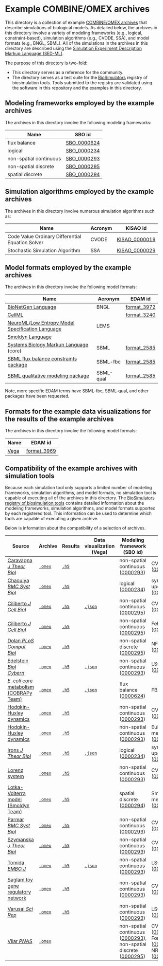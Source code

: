 # Example COMBINE/OMEX archives

This directory is a collection of example [COMBINE/OMEX archives](https://combinearchive.org/) that describe
simulations of biological models. As detailed below, the archives in this directory involve a variety of modeling frameworks
(e.g., logical, constraint-based), simulation algorithms (e.g., CVODE, SSA), and model formats (e.g., BNGL, SBML). All
of the simulations in the archives in this directory are described using the
[Simulation Experiment Description Markup Language (SED-ML)](https://sed-ml.org).

The purpose of this directory is two-fold:

* This directory serves as a reference for the community.
* The directory serves as a test suite for the [BioSimulators](https://biosimulators.org) registry of biosimulation tools.
  Tools submitted to the registry are validated using the software in this repository and the examples in this directory.

## Modeling frameworks employed by the example archives

The archives in this directory involve the following modeling frameworks:

| Name                   | SBO id                                                                                                           |
| ---------------------- | ---------------------------------------------------------------------------------------------------------------- |
| flux balance           | [SBO_0000624](https://www.ebi.ac.uk/ols/ontologies/sbo/terms?iri=http%3A%2F%2Fbiomodels.net%2FSBO%2FSBO_0000624) |
| logical                | [SBO_0000234](https://www.ebi.ac.uk/ols/ontologies/sbo/terms?iri=http%3A%2F%2Fbiomodels.net%2FSBO%2FSBO_0000234) |
| non-spatial continuous | [SBO_0000293](https://www.ebi.ac.uk/ols/ontologies/sbo/terms?iri=http%3A%2F%2Fbiomodels.net%2FSBO%2FSBO_0000293) |
| non-spatial discrete   | [SBO_0000295](https://www.ebi.ac.uk/ols/ontologies/sbo/terms?iri=http%3A%2F%2Fbiomodels.net%2FSBO%2FSBO_0000295) |
| spatial discrete       | [SBO_0000294](https://www.ebi.ac.uk/ols/ontologies/sbo/terms?iri=http%3A%2F%2Fbiomodels.net%2FSBO%2FSBO_0000294) |

## Simulation algorithms employed by the example archives

The archives in this directory involve numerous simulation algorithms such as:

| Name                            | Acronym | KiSAO id                                                                                                                             |
| ------------------------------- | ------- | ------------------------------------------------------------------------------------------------------------------------------------ |
| Code Value Ordinary Differential Equation Solver | CVODE | [KISAO_0000019](https://www.ebi.ac.uk/ols/ontologies/kisao/terms?iri=http%3A%2F%2Fwww.biomodels.net%2Fkisao%2FKISAO%23KISAO_0000019) |
| Stochastic Simulation Algorithm | SSA     | [KISAO_0000029](https://www.ebi.ac.uk/ols/ontologies/kisao/terms?iri=http%3A%2F%2Fwww.biomodels.net%2Fkisao%2FKISAO%23KISAO_0000029) |

## Model formats employed by the example archives

The archives in this directory involve the following model formats:

| Name                                               | Acronym | EDAM id                                                                                                        |
| -------------------------------------------------- | ------- | -------------------------------------------------------------------------------------------------------------- |
| [BioNetGen Language](https://bionetgen.org)        | BNGL    | [format_3972](https://www.ebi.ac.uk/ols/ontologies/edam/terms?iri=http%3A%2F%2Fedamontology.org%2Fformat_3972) |
| [CellML](https://cellml.org)        |     | [format_3240](https://www.ebi.ac.uk/ols/ontologies/edam/terms?iri=http%3A%2F%2Fedamontology.org%2Fformat_3240) |
| [NeuroML](https://neuroml.org/)/[Low Entropy Model Specification Language](https://lems.github.io/LEMS/)        | LEMS    |   |
| [Smoldyn Language](http://www.smoldyn.org/)        |     |   |
| [Systems Biology Markup Language](http://sbml.org) (core) | SBML    | [format_2585](https://www.ebi.ac.uk/ols/ontologies/edam/terms?iri=http%3A%2F%2Fedamontology.org%2Fformat_2585) |
| [SBML flux balance constraints package](http://sbml.org/Documents/Specifications/SBML_Level_3/Packages/fbc) | SBML-fbc    | [format_2585](https://www.ebi.ac.uk/ols/ontologies/edam/terms?iri=http%3A%2F%2Fedamontology.org%2Fformat_2585) |
| [SBML qualitative modeling package](http://sbml.org/Documents/Specifications/SBML_Level_3/Packages/qual) | SBML-qual    | [format_2585](https://www.ebi.ac.uk/ols/ontologies/edam/terms?iri=http%3A%2F%2Fedamontology.org%2Fformat_2585) |


Note, more specific EDAM terms have SBML-fbc, SBML-qual, and other packages have been requested.

## Formats for the example data visualizations for the results of the example archives

The archives in this directory involve the following model formats:

| Name  | EDAM id |
| ----- | ------- |
| [Vega](https://vega.github.io/vega/) | [format_3969](https://www.ebi.ac.uk/ols/ontologies/edam/terms?iri=http%3A%2F%2Fedamontology.org%2Fformat_3969) |

## Compatibility of the example archives with simulation tools

Because each simulation tool only supports a limited number of modeling frameworks, simulation algorithms, and model formats, no simulation tool is capable of executing all of the archives in this directory. The [BioSimulators registry of biosimulation tools](https://biosimulators.org) contains detailed information about the modeling frameworks, simulation algorithms, and model formats supported by each registered tool. This information can be used to determine which tools are capable of executing a given archive.

Below is information about the compatibility of a selection of archives.

| Source | Archive  | Results | Data visualization (Vega) | Modeling framework (SBO id) | Simulation algorithm (KiSAO id) | Model format (EDAM id) | Compatibile simulators |
| ----- | -------- | ------- | --------------------------------- | --------------------------- | ------------------------------- | ---------------------- | ---------------------- |
| [Caravagna *J Theor Biol*](https://doi.org/10.1083/jcb.200306139) | [`.omex`](https://github.com/biosimulators/Biosimulators_test_suite/raw/dev/examples/sbml-core/Caravagna-J-Theor-Biol-2010-tumor-suppressive-oscillations.omex) | [`.h5`](https://github.com/biosimulators/Biosimulators_test_suite/raw/dev/examples/sbml-core/Caravagna-J-Theor-Biol-2010-tumor-suppressive-oscillations/reports.h5) | | non-spatial continuous ([0000293](https://www.ebi.ac.uk/ols/ontologies/sbo/terms?iri=http%3A%2F%2Fbiomodels.net%2FSBO%2FSBO_0000293)) | CVODE ([0000019](https://www.ebi.ac.uk/ols/ontologies/kisao/terms?iri=http%3A%2F%2Fwww.biomodels.net%2Fkisao%2FKISAO%23KISAO_0000019))           | SBML ([format_2585](https://www.ebi.ac.uk/ols/ontologies/edam/terms?iri=http%3A%2F%2Fedamontology.org%2Fformat_2585))     | [PySCeS](https://biosimulators.org/simulators/pysces), [tellurium](https://biosimulators.org/simulators/tellurium), [VCell](https://biosimulators.org/simulators/vcell)                 |
| [Chaouiya *BMC Syst Biol*](https://doi.org/10.1186/1752-0509-7-135) | [`.omex`](https://github.com/biosimulators/Biosimulators_test_suite/raw/dev/examples/sbml-qual/Chaouiya-BMC-Syst-Biol-2013-EGF-TNFa-signaling.omex) | [`.h5`](https://github.com/biosimulators/Biosimulators_test_suite/raw/dev/examples/sbml-qual/Chaouiya-BMC-Syst-Biol-2013-EGF-TNFa-signaling/reports.h5) | | logical ([0000234](https://www.ebi.ac.uk/ols/ontologies/sbo/terms?iri=http%3A%2F%2Fbiomodels.net%2FSBO%2FSBO_0000234)) | synchronous updating ([0000449](https://www.ebi.ac.uk/ols/ontologies/kisao/terms?iri=http%3A%2F%2Fwww.biomodels.net%2Fkisao%2FKISAO%23KISAO_0000449))           | SBML qual ([format_2585](https://www.ebi.ac.uk/ols/ontologies/edam/terms?iri=http%3A%2F%2Fedamontology.org%2Fformat_2585))     | [BoolNet](https://biosimulators.org/simulators/boolnet), [GINsim](https://biosimulators.org/simulators/ginsim) |
| [Ciliberto *J Cell Biol*](https://doi.org/10.1083/jcb.200306139) | [`.omex`](https://github.com/biosimulators/Biosimulators_test_suite/raw/dev/examples/sbml-core/Ciliberto-J-Cell-Biol-2003-morphogenesis-checkpoint-continuous.omex) | [`.h5`](https://github.com/biosimulators/Biosimulators_test_suite/raw/dev/examples/sbml-core/Ciliberto-J-Cell-Biol-2003-morphogenesis-checkpoint-continuous/reports.h5) | [`.json`](https://github.com/biosimulators/Biosimulators_test_suite/raw/dev/examples/sbml-core/Ciliberto-J-Cell-Biol-2003-morphogenesis-checkpoint-continuous/Figure3.vega.json) | non-spatial continuous ([0000295](https://www.ebi.ac.uk/ols/ontologies/sbo/terms?iri=http%3A%2F%2Fbiomodels.net%2FSBO%2FSBO_0000293)) | CVODE ([0000019](https://www.ebi.ac.uk/ols/ontologies/kisao/terms?iri=http%3A%2F%2Fwww.biomodels.net%2Fkisao%2FKISAO%23KISAO_0000019))           | SBML ([format_2585](https://www.ebi.ac.uk/ols/ontologies/edam/terms?iri=http%3A%2F%2Fedamontology.org%2Fformat_2585))     | [PySCeS](https://biosimulators.org/simulators/pysces), [tellurium](https://biosimulators.org/simulators/tellurium), [VCell](https://biosimulators.org/simulators/vcell)                 |
| [Ciliberto *J Cell Biol*](https://doi.org/10.1083/jcb.200306139) | [`.omex`](https://github.com/biosimulators/Biosimulators_test_suite/raw/dev/examples/sbml-core/Ciliberto-J-Cell-Biol-2003-morphogenesis-checkpoint-Fehlberg.omex) | [`.h5`](https://github.com/biosimulators/Biosimulators_test_suite/raw/dev/examples/sbml-core/Ciliberto-J-Cell-Biol-2003-morphogenesis-checkpoint-Fehlberg/reports.h5) |  | non-spatial continuous ([0000295](https://www.ebi.ac.uk/ols/ontologies/sbo/terms?iri=http%3A%2F%2Fbiomodels.net%2FSBO%2FSBO_0000293)) | Fehlberg ([0000086](https://www.ebi.ac.uk/ols/ontologies/kisao/terms?iri=http%3A%2F%2Fwww.biomodels.net%2Fkisao%2FKISAO%23KISAO_0000086))           | SBML ([format_2585](https://www.ebi.ac.uk/ols/ontologies/edam/terms?iri=http%3A%2F%2Fedamontology.org%2Fformat_2585))     | [libSBMLSim](https://biosimulators.org/simulators/libsbmlsim), [tellurium](https://biosimulators.org/simulators/tellurium), [VCell](https://biosimulators.org/simulators/vcell) |
| [Dolan *PLoS Comput Biol*](https://doi.org/10.1371/journal.pcbi.1004246) | [`.omex`](https://github.com/biosimulators/Biosimulators_test_suite/raw/dev/examples/bngl/Dolan-PLoS-Comput-Biol-2015-NHEJ.omex) | [`.h5`](https://github.com/biosimulators/Biosimulators_test_suite/raw/dev/examples/bngl/Dolan-PLoS-Comput-Biol-2015-NHEJ/reports.h5) | | non-spatial discrete ([0000295](https://www.ebi.ac.uk/ols/ontologies/sbo/terms?iri=http%3A%2F%2Fbiomodels.net%2FSBO%2FSBO_0000295)) | NFsim ([0000263](https://www.ebi.ac.uk/ols/ontologies/kisao/terms?iri=http%3A%2F%2Fwww.biomodels.net%2Fkisao%2FKISAO%23KISAO_0000263))           | BNGL ([format_3972](https://www.ebi.ac.uk/ols/ontologies/edam/terms?iri=http%3A%2F%2Fedamontology.org%2Fformat_3972))     | [BioNetGen](https://biosimulators.org/simulators/bionetgen)  |
| [Edelstein *Biol Cybern*](https://doi.org/10.1007/s004220050302) | [`.omex`](https://github.com/biosimulators/Biosimulators_test_suite/raw/dev/examples/sbml-core/Edelstein-Biol-Cybern-1996-Nicotinic-excitation.omex) | [`.h5`](https://github.com/biosimulators/Biosimulators_test_suite/raw/dev/examples/sbml-core/Edelstein-Biol-Cybern-1996-Nicotinic-excitation/reports.h5) | [`.json`](https://github.com/biosimulators/Biosimulators_test_suite/raw/dev/examples/sbml-core/Edelstein-Biol-Cybern-1996-Nicotinic-excitation/Figure_4b.vega.json) | non-spatial continuous ([0000293](https://www.ebi.ac.uk/ols/ontologies/sbo/terms?iri=http%3A%2F%2Fbiomodels.net%2FSBO%2FSBO_0000293)) | LSODA ([0000088](https://www.ebi.ac.uk/ols/ontologies/kisao/terms?iri=http%3A%2F%2Fwww.biomodels.net%2Fkisao%2FKISAO%23KISAO_0000088))           | SBML ([format_2585](https://www.ebi.ac.uk/ols/ontologies/edam/terms?iri=http%3A%2F%2Fedamontology.org%2Fformat_2585))     | [GillesPy2](https://biosimulators.org/simulators/gillespy2), [PySCeS](https://biosimulators.org/simulators/pysces)                 |
| [*E. coli*  core metabolism (COBRAPy Team)](https://github.com/opencobra/cobrapy/blob/devel/src/cobra/test/data/textbook.xml.gz) | [`.omex`](https://github.com/biosimulators/Biosimulators_test_suite/raw/dev/examples/sbml-fbc/Escherichia-coli-core-metabolism.omex)| [`.h5`](https://github.com/biosimulators/Biosimulators_test_suite/raw/dev/examples/sbml-fbc/Escherichia-coli-core-metabolism/reports.h5) | [`.json`](https://github.com/biosimulators/Biosimulators_test_suite/raw/dev/examples/sbml-fbc/Escherichia-coli-core-metabolism/flux-map.vega.json) | flux balance ([0000624](https://www.ebi.ac.uk/ols/ontologies/sbo/terms?iri=http%3A%2F%2Fbiomodels.net%2FSBO%2FSBO_0000624)) | FBA ([0000437](https://www.ebi.ac.uk/ols/ontologies/kisao/terms?iri=http%3A%2F%2Fwww.biomodels.net%2Fkisao%2FKISAO%23KISAO_0000437))           | SBML fbc ([format_2585](https://www.ebi.ac.uk/ols/ontologies/edam/terms?iri=http%3A%2F%2Fedamontology.org%2Fformat_2585))     | [COBRApy](https://biosimulators.org/simulators/cobrapy), [CBMPy](https://biosimulators.org/simulators/cbmpy)                 |
| [Hodgkin-Huxley dynamics](https://github.com/NeuroML/pyNeuroML/blob/master/examples/LEMS_NML2_Ex5_DetCell.xml) | [`.omex`](https://github.com/biosimulators/Biosimulators_test_suite/raw/dev/examples/neuroml-lems/Hodgkin-Huxley-cell-CVODE.omex)| [`.h5`](https://github.com/biosimulators/Biosimulators_test_suite/raw/dev/examples/neuroml-lems/Hodgkin-Huxley-cell-CVODE/reports.h5) |  | non-spatial continuous ([0000293](https://www.ebi.ac.uk/ols/ontologies/sbo/terms?iri=http%3A%2F%2Fbiomodels.net%2FSBO%2FSBO_0000293)) | CVODE ([0000019](https://www.ebi.ac.uk/ols/ontologies/kisao/terms?iri=http%3A%2F%2Fwww.biomodels.net%2Fkisao%2FKISAO%23KISAO_0000019))           | NeuroML/LEMS    | [NEURON](https://biosimulators.org/simulators/neuron), [NetPyNe](https://biosimulators.org/simulators/netpyne) |
| [Hodgkin-Huxley dynamics](https://github.com/NeuroML/pyNeuroML/blob/master/examples/LEMS_NML2_Ex5_DetCell.xml) | [`.omex`](https://github.com/biosimulators/Biosimulators_test_suite/raw/dev/examples/neuroml-lems/Hodgkin-Huxley-cell-Euler.omex)| [`.h5`](https://github.com/biosimulators/Biosimulators_test_suite/raw/dev/examples/neuroml-lems/Hodgkin-Huxley-cell-Euler/reports.h5) |  | non-spatial continuous ([0000293](https://www.ebi.ac.uk/ols/ontologies/sbo/terms?iri=http%3A%2F%2Fbiomodels.net%2FSBO%2FSBO_0000293)) | Euler forward method ([0000030](https://www.ebi.ac.uk/ols/ontologies/kisao/terms?iri=http%3A%2F%2Fwww.biomodels.net%2Fkisao%2FKISAO%23KISAO_0000030))           | NeuroML/LEMS    | [pyNeuroML](https://biosimulators.org/simulators/pyneuroml)                 |
| [Irons *J Theor Biol*](https://doi.org/10.1016/j.jtbi.2008.12.028) | [`.omex`](https://github.com/biosimulators/Biosimulators_test_suite/raw/dev/examples/sbml-qual/Irons-J-Theor-Biol-2009-yeast-cell-cycle.omex)| [`.h5`](https://github.com/biosimulators/Biosimulators_test_suite/raw/dev/examples/sbml-qual/Irons-J-Theor-Biol-2009-yeast-cell-cycle/reports.h5) | [`.json`](https://github.com/biosimulators/Biosimulators_test_suite/raw/dev/examples/sbml-qual/Irons-J-Theor-Biol-2009-yeast-cell-cycle/activity-flow-diagram.vega.json) | logical ([0000234](https://www.ebi.ac.uk/ols/ontologies/sbo/terms?iri=http%3A%2F%2Fbiomodels.net%2FSBO%2FSBO_0000234)) | synchronous updating ([0000449](https://www.ebi.ac.uk/ols/ontologies/kisao/terms?iri=http%3A%2F%2Fwww.biomodels.net%2Fkisao%2FKISAO%23KISAO_0000449))           | SBML qual ([format_2585](https://www.ebi.ac.uk/ols/ontologies/edam/terms?iri=http%3A%2F%2Fedamontology.org%2Fformat_2585)) | [BoolNet](https://biosimulators.org/simulators/boolnet), [GINsim](https://biosimulators.org/simulators/ginsim) |
| [Lorenz system](https://github.com/opencor/opencor/blob/master/models/tests/cellml/lorenz.cellml) | [`.omex`](https://github.com/biosimulators/Biosimulators_test_suite/raw/dev/examples/cellml/Lorenz-system.omex)| [`.h5`](https://github.com/biosimulators/Biosimulators_test_suite/raw/dev/examples/cellml/Lorenz-system/reports.h5) |  | non-spatial continuous ([0000293](https://www.ebi.ac.uk/ols/ontologies/sbo/terms?iri=http%3A%2F%2Fbiomodels.net%2FSBO%2FSBO_0000293)) | CVODE ([0000019](https://www.ebi.ac.uk/ols/ontologies/kisao/terms?iri=http%3A%2F%2Fwww.biomodels.net%2Fkisao%2FKISAO%23KISAO_0000019))           | OpenCOR    | [OpenCOR](https://biosimulators.org/simulators/opencor)                 |
| [Lotka-Volterra model (Smoldyn Team)](http://www.smoldyn.org/archive/examples/S8_reactions/lotvolt/lotvolt.txt) | [`.omex`](https://github.com/biosimulators/Biosimulators_test_suite/raw/dev/examples/smoldyn/Lotka-Volterra.omex)| [`.h5`](https://github.com/biosimulators/Biosimulators_test_suite/raw/dev/examples/smoldyn/Lotka-Volterra/reports.h5) |  | spatial discrete ([0000294](https://www.ebi.ac.uk/ols/ontologies/sbo/terms?iri=http%3A%2F%2Fbiomodels.net%2FSBO%2FSBO_0000294)) | Smoluchowski method ([0000057](https://www.ebi.ac.uk/ols/ontologies/kisao/terms?iri=http%3A%2F%2Fwww.biomodels.net%2Fkisao%2FKISAO%23KISAO_0000057))           | Smoldyn    | [Smoldyn](https://biosimulators.org/simulators/smoldyn)                 |
| [Parmar *BMC Syst Biol*](https://doi.org/10.1186/s12918-017-0431-3) | [`.omex`](https://github.com/biosimulators/Biosimulators_test_suite/raw/dev/examples/sbml-core/Parmar-BMC-Syst-Biol-2017-iron-distribution.omex) | [`.h5`](https://github.com/biosimulators/Biosimulators_test_suite/raw/dev/examples/sbml-core/Parmar-BMC-Syst-Biol-2017-iron-distribution/reports.h5) | | non-spatial continuous ([0000293](https://www.ebi.ac.uk/ols/ontologies/sbo/terms?iri=http%3A%2F%2Fbiomodels.net%2FSBO%2FSBO_0000293)) | CVODE ([0000019](https://www.ebi.ac.uk/ols/ontologies/kisao/terms?iri=http%3A%2F%2Fwww.biomodels.net%2Fkisao%2FKISAO%23KISAO_0000019))           | SBML ([format_2585](https://www.ebi.ac.uk/ols/ontologies/edam/terms?iri=http%3A%2F%2Fedamontology.org%2Fformat_2585))     | [PySCeS](https://biosimulators.org/simulators/pysces), [tellurium](https://biosimulators.org/simulators/tellurium), [VCell](https://biosimulators.org/simulators/vcell)                 |
| [Szymanska *J Theor Biol*](https://doi.org/10.1016/j.jtbi.2009.03.021) | [`.omex`](https://github.com/biosimulators/Biosimulators_test_suite/raw/dev/examples/sbml-core/Szymanska-J-Theor-Biol-2009-HSP-synthesis.omex) | [`.h5`](https://github.com/biosimulators/Biosimulators_test_suite/raw/dev/examples/sbml-core/Szymanska-J-Theor-Biol-2009-HSP-synthesis/reports.h5) | | non-spatial continuous ([0000293](https://www.ebi.ac.uk/ols/ontologies/sbo/terms?iri=http%3A%2F%2Fbiomodels.net%2FSBO%2FSBO_0000293)) | CVODES ([0000496](https://www.ebi.ac.uk/ols/ontologies/kisao/terms?iri=http%3A%2F%2Fwww.biomodels.net%2Fkisao%2FKISAO%23KISAO_0000496))           | SBML ([format_2585](https://www.ebi.ac.uk/ols/ontologies/edam/terms?iri=http%3A%2F%2Fedamontology.org%2Fformat_2585))     | [AMICI](https://biosimulators.org/simulators/amici)
| [Tomida *EMBO J*](https://doi.org/10.1093/emboj/cdg381) | [`.omex`](https://github.com/biosimulators/Biosimulators_test_suite/raw/dev/examples/sbml-core/Tomida-EMBO-J-2003-NFAT-translocation.omex) | [`.h5`](https://github.com/biosimulators/Biosimulators_test_suite/raw/dev/examples/sbml-core/Tomida-EMBO-J-2003-NFAT-translocation/reports.h5) | [`.json`](https://github.com/biosimulators/Biosimulators_test_suite/raw/dev/examples/sbml-core/Tomida-EMBO-J-2003-NFAT-translocation/Figure_3c.vega.json) | non-spatial continuous ([0000293](https://www.ebi.ac.uk/ols/ontologies/sbo/terms?iri=http%3A%2F%2Fbiomodels.net%2FSBO%2FSBO_0000293)) | LSODA/LSODAR ([0000560](https://www.ebi.ac.uk/ols/ontologies/kisao/terms?iri=http%3A%2F%2Fwww.biomodels.net%2Fkisao%2FKISAO%23KISAO_0000560))           | SBML ([format_2585](https://www.ebi.ac.uk/ols/ontologies/edam/terms?iri=http%3A%2F%2Fedamontology.org%2Fformat_2585))     | [COPASI](https://biosimulators.org/simulators/copasi)                  |
| [Saglam toy gene regulatory network](https://github.com/biosimulators/Biosimulators_BioNetGen/blob/dev/tests/fixtures/test.bngl) | [`.omex`](https://github.com/biosimulators/Biosimulators_test_suite/raw/dev/examples/bngl/test-bngl.omex) | [`.h5`](https://github.com/biosimulators/Biosimulators_test_suite/raw/dev/examples/bngl/test-bngl/reports.h5) | | non-spatial continuous ([0000293](https://www.ebi.ac.uk/ols/ontologies/sbo/terms?iri=http%3A%2F%2Fbiomodels.net%2FSBO%2FSBO_0000293)) | CVODE ([0000019](https://www.ebi.ac.uk/ols/ontologies/kisao/terms?iri=http%3A%2F%2Fwww.biomodels.net%2Fkisao%2FKISAO%23KISAO_0000019))           | BNGL ([format_3972](https://www.ebi.ac.uk/ols/ontologies/edam/terms?iri=http%3A%2F%2Fedamontology.org%2Fformat_3972))     | [BioNetGen](https://biosimulators.org/simulators/bionetgen)  |
| [Varusai *Sci Rep*](https://doi.org/10.1038/s41598-017-18400-z) | [`.omex`](https://github.com/biosimulators/Biosimulators_test_suite/raw/dev/examples/sbml-core/Varusai-Sci-Rep-2018-mTOR-signaling-LSODA-LSODAR-SBML.omex) | [`.h5`](https://github.com/biosimulators/Biosimulators_test_suite/raw/dev/examples/sbml-core/Varusai-Sci-Rep-2018-mTOR-signaling-LSODA-LSODAR-SBML/reports.h5) | | non-spatial continuous ([0000293](https://www.ebi.ac.uk/ols/ontologies/sbo/terms?iri=http%3A%2F%2Fbiomodels.net%2FSBO%2FSBO_0000293)) | LSODA/LSODAR ([0000560](https://www.ebi.ac.uk/ols/ontologies/kisao/terms?iri=http%3A%2F%2Fwww.biomodels.net%2Fkisao%2FKISAO%23KISAO_0000560))           | SBML ([format_2585](https://www.ebi.ac.uk/ols/ontologies/edam/terms?iri=http%3A%2F%2Fedamontology.org%2Fformat_2585))     | [COPASI](https://biosimulators.org/simulators/copasi)                  |
| [Vilar *PNAS*](https://doi.org/10.1073/pnas.092133899) | [`.omex`](https://github.com/biosimulators/Biosimulators_test_suite/raw/dev/examples/sbml-core/Vilar-PNAS-2002-minimal-circardian-clock.omex) | | | non-spatial continuous ([0000293](https://www.ebi.ac.uk/ols/ontologies/sbo/terms?iri=http%3A%2F%2Fbiomodels.net%2FSBO%2FSBO_0000293)), non-spatial discrete ([0000295](https://www.ebi.ac.uk/ols/ontologies/sbo/terms?iri=http%3A%2F%2Fbiomodels.net%2FSBO%2FSBO_0000295)) | CVODE ([0000019](https://www.ebi.ac.uk/ols/ontologies/kisao/terms?iri=http%3A%2F%2Fwww.biomodels.net%2Fkisao%2FKISAO%23KISAO_0000019)), Forward Euler ([0000030](https://www.ebi.ac.uk/ols/ontologies/kisao/terms?iri=http%3A%2F%2Fwww.biomodels.net%2Fkisao%2FKISAO%23KISAO_0000030)) and NRM ([0000027](https://www.ebi.ac.uk/ols/ontologies/kisao/terms?iri=http%3A%2F%2Fwww.biomodels.net%2Fkisao%2FKISAO%23KISAO_0000027))           | SBML ([format_2585](https://www.ebi.ac.uk/ols/ontologies/edam/terms?iri=http%3A%2F%2Fedamontology.org%2Fformat_2585))     | [VCell](https://biosimulators.org/simulators/vcell)                 |
